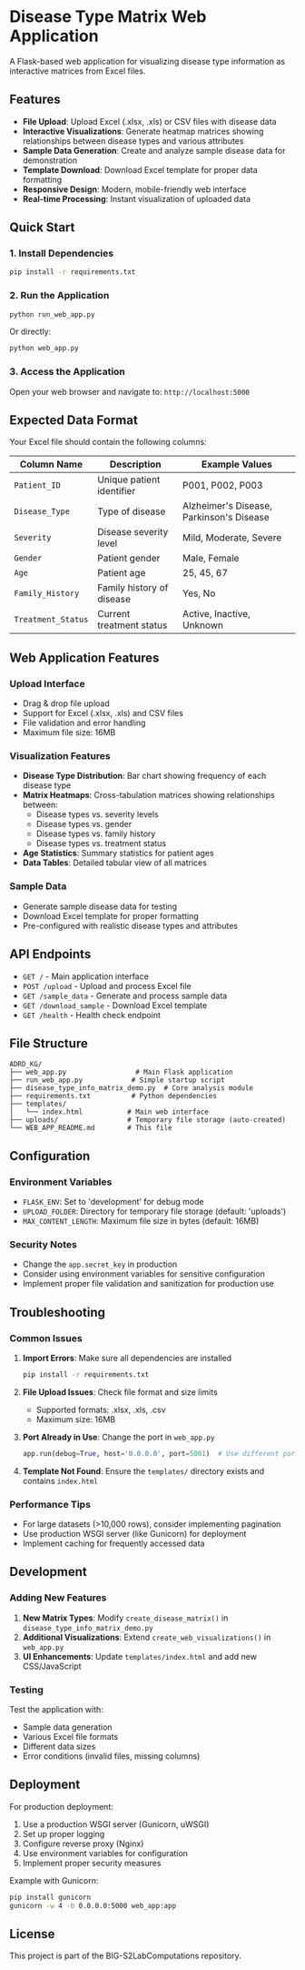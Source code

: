 # Disease Type Matrix Web Application

A Flask-based web application for visualizing disease type information as interactive matrices from Excel files.

## Features

- **File Upload**: Upload Excel (.xlsx, .xls) or CSV files with disease data
- **Interactive Visualizations**: Generate heatmap matrices showing relationships between disease types and various attributes
- **Sample Data Generation**: Create and analyze sample disease data for demonstration
- **Template Download**: Download Excel template for proper data formatting
- **Responsive Design**: Modern, mobile-friendly web interface
- **Real-time Processing**: Instant visualization of uploaded data

## Quick Start

### 1. Install Dependencies

```bash
pip install -r requirements.txt
```

### 2. Run the Application

```bash
python run_web_app.py
```

Or directly:

```bash
python web_app.py
```

### 3. Access the Application

Open your web browser and navigate to: `http://localhost:5000`

## Expected Data Format

Your Excel file should contain the following columns:

| Column Name | Description | Example Values |
|-------------|-------------|----------------|
| `Patient_ID` | Unique patient identifier | P001, P002, P003 |
| `Disease_Type` | Type of disease | Alzheimer's Disease, Parkinson's Disease |
| `Severity` | Disease severity level | Mild, Moderate, Severe |
| `Gender` | Patient gender | Male, Female |
| `Age` | Patient age | 25, 45, 67 |
| `Family_History` | Family history of disease | Yes, No |
| `Treatment_Status` | Current treatment status | Active, Inactive, Unknown |

## Web Application Features

### Upload Interface
- Drag & drop file upload
- Support for Excel (.xlsx, .xls) and CSV files
- File validation and error handling
- Maximum file size: 16MB

### Visualization Features
- **Disease Type Distribution**: Bar chart showing frequency of each disease type
- **Matrix Heatmaps**: Cross-tabulation matrices showing relationships between:
  - Disease types vs. severity levels
  - Disease types vs. gender
  - Disease types vs. family history
  - Disease types vs. treatment status
- **Age Statistics**: Summary statistics for patient ages
- **Data Tables**: Detailed tabular view of all matrices

### Sample Data
- Generate sample disease data for testing
- Download Excel template for proper formatting
- Pre-configured with realistic disease types and attributes

## API Endpoints

- `GET /` - Main application interface
- `POST /upload` - Upload and process Excel file
- `GET /sample_data` - Generate and process sample data
- `GET /download_sample` - Download Excel template
- `GET /health` - Health check endpoint

## File Structure

```
ADRD_KG/
├── web_app.py                 # Main Flask application
├── run_web_app.py            # Simple startup script
├── disease_type_info_matrix_demo.py  # Core analysis module
├── requirements.txt          # Python dependencies
├── templates/
│   └── index.html           # Main web interface
├── uploads/                 # Temporary file storage (auto-created)
└── WEB_APP_README.md        # This file
```

## Configuration

### Environment Variables
- `FLASK_ENV`: Set to 'development' for debug mode
- `UPLOAD_FOLDER`: Directory for temporary file storage (default: 'uploads')
- `MAX_CONTENT_LENGTH`: Maximum file size in bytes (default: 16MB)

### Security Notes
- Change the `app.secret_key` in production
- Consider using environment variables for sensitive configuration
- Implement proper file validation and sanitization for production use

## Troubleshooting

### Common Issues

1. **Import Errors**: Make sure all dependencies are installed
   ```bash
   pip install -r requirements.txt
   ```

2. **File Upload Issues**: Check file format and size limits
   - Supported formats: .xlsx, .xls, .csv
   - Maximum size: 16MB

3. **Port Already in Use**: Change the port in `web_app.py`
   ```python
   app.run(debug=True, host='0.0.0.0', port=5001)  # Use different port
   ```

4. **Template Not Found**: Ensure the `templates/` directory exists and contains `index.html`

### Performance Tips

- For large datasets (>10,000 rows), consider implementing pagination
- Use production WSGI server (like Gunicorn) for deployment
- Implement caching for frequently accessed data

## Development

### Adding New Features

1. **New Matrix Types**: Modify `create_disease_matrix()` in `disease_type_info_matrix_demo.py`
2. **Additional Visualizations**: Extend `create_web_visualizations()` in `web_app.py`
3. **UI Enhancements**: Update `templates/index.html` and add new CSS/JavaScript

### Testing

Test the application with:
- Sample data generation
- Various Excel file formats
- Different data sizes
- Error conditions (invalid files, missing columns)

## Deployment

For production deployment:

1. Use a production WSGI server (Gunicorn, uWSGI)
2. Set up proper logging
3. Configure reverse proxy (Nginx)
4. Use environment variables for configuration
5. Implement proper security measures

Example with Gunicorn:
```bash
pip install gunicorn
gunicorn -w 4 -b 0.0.0.0:5000 web_app:app
```

## License

This project is part of the BIG-S2LabComputations repository.
